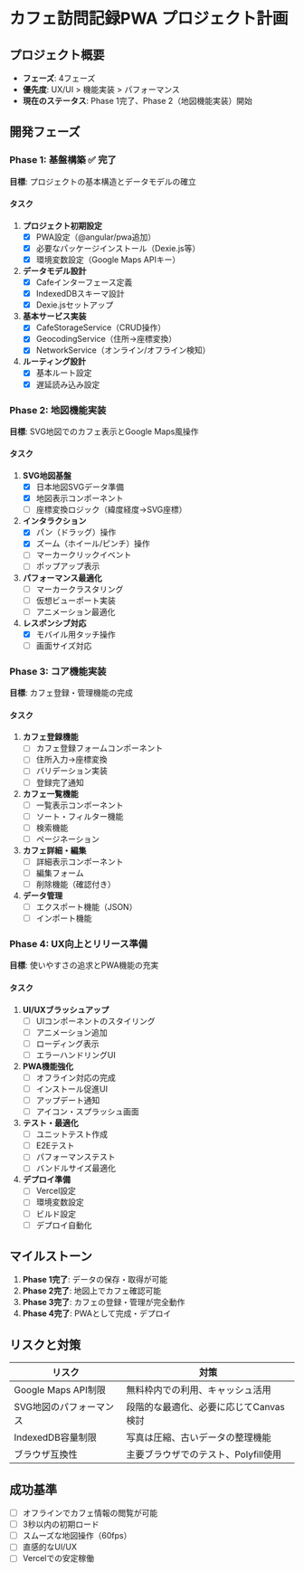 # カフェ訪問記録PWA プロジェクト計画

## プロジェクト概要
- **フェーズ**: 4フェーズ
- **優先度**: UX/UI > 機能実装 > パフォーマンス
- **現在のステータス**: Phase 1完了、Phase 2（地図機能実装）開始

## 開発フェーズ

### Phase 1: 基盤構築 ✅ 完了
**目標**: プロジェクトの基本構造とデータモデルの確立

#### タスク
1. **プロジェクト初期設定**
   - [x] PWA設定（@angular/pwa追加）
   - [x] 必要なパッケージインストール（Dexie.js等）
   - [x] 環境変数設定（Google Maps APIキー）
   
2. **データモデル設計**
   - [x] Cafeインターフェース定義
   - [x] IndexedDBスキーマ設計
   - [x] Dexie.jsセットアップ

3. **基本サービス実装**
   - [x] CafeStorageService（CRUD操作）
   - [x] GeocodingService（住所→座標変換）
   - [x] NetworkService（オンライン/オフライン検知）

4. **ルーティング設計**
   - [x] 基本ルート設定
   - [x] 遅延読み込み設定

### Phase 2: 地図機能実装
**目標**: SVG地図でのカフェ表示とGoogle Maps風操作

#### タスク
1. **SVG地図基盤**
   - [x] 日本地図SVGデータ準備
   - [x] 地図表示コンポーネント
   - [ ] 座標変換ロジック（緯度経度→SVG座標）

2. **インタラクション**
   - [x] パン（ドラッグ）操作
   - [x] ズーム（ホイール/ピンチ）操作
   - [ ] マーカークリックイベント
   - [ ] ポップアップ表示

3. **パフォーマンス最適化**
   - [ ] マーカークラスタリング
   - [ ] 仮想ビューポート実装
   - [ ] アニメーション最適化

4. **レスポンシブ対応**
   - [x] モバイル用タッチ操作
   - [ ] 画面サイズ対応

### Phase 3: コア機能実装
**目標**: カフェ登録・管理機能の完成

#### タスク
1. **カフェ登録機能**
   - [ ] カフェ登録フォームコンポーネント
   - [ ] 住所入力→座標変換
   - [ ] バリデーション実装
   - [ ] 登録完了通知

2. **カフェ一覧機能**
   - [ ] 一覧表示コンポーネント
   - [ ] ソート・フィルター機能
   - [ ] 検索機能
   - [ ] ページネーション

3. **カフェ詳細・編集**
   - [ ] 詳細表示コンポーネント
   - [ ] 編集フォーム
   - [ ] 削除機能（確認付き）

4. **データ管理**
   - [ ] エクスポート機能（JSON）
   - [ ] インポート機能

### Phase 4: UX向上とリリース準備
**目標**: 使いやすさの追求とPWA機能の充実

#### タスク
1. **UI/UXブラッシュアップ**
   - [ ] UIコンポーネントのスタイリング
   - [ ] アニメーション追加
   - [ ] ローディング表示
   - [ ] エラーハンドリングUI

2. **PWA機能強化**
   - [ ] オフライン対応の完成
   - [ ] インストール促進UI
   - [ ] アップデート通知
   - [ ] アイコン・スプラッシュ画面

3. **テスト・最適化**
   - [ ] ユニットテスト作成
   - [ ] E2Eテスト
   - [ ] パフォーマンステスト
   - [ ] バンドルサイズ最適化

4. **デプロイ準備**
   - [ ] Vercel設定
   - [ ] 環境変数設定
   - [ ] ビルド設定
   - [ ] デプロイ自動化

## マイルストーン
1. **Phase 1完了**: データの保存・取得が可能
2. **Phase 2完了**: 地図上でカフェ確認可能
3. **Phase 3完了**: カフェの登録・管理が完全動作
4. **Phase 4完了**: PWAとして完成・デプロイ

## リスクと対策
| リスク | 対策 |
|-------|------|
| Google Maps API制限 | 無料枠内での利用、キャッシュ活用 |
| SVG地図のパフォーマンス | 段階的な最適化、必要に応じてCanvas検討 |
| IndexedDB容量制限 | 写真は圧縮、古いデータの整理機能 |
| ブラウザ互換性 | 主要ブラウザでのテスト、Polyfill使用 |

## 成功基準
- [ ] オフラインでカフェ情報の閲覧が可能
- [ ] 3秒以内の初期ロード
- [ ] スムーズな地図操作（60fps）
- [ ] 直感的なUI/UX
- [ ] Vercelでの安定稼働